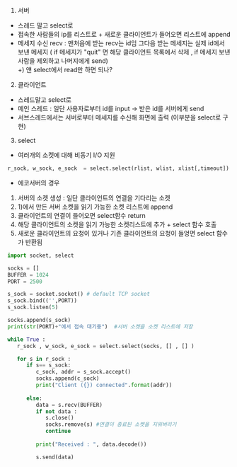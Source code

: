 1. 서버 

- 스레드 말고 select로 
- 접속한 사람들의 ip를 리스트로 + 새로운 클라이언트가 들어오면 리스트에 append 
- 메세지 수신 recv  : 맨처음에 받는 recv는 id임  그다음 받는 메세지는 실제 id에서 보낸 메세지  (  if 메세지가 "quit" 면 해당 클라이언트 목록에서 삭제  , if 메세지 보낸 사람을 제외하고 나머지에게 send)   
+) 얜 select에서 read만 하면 되나? 






2. 클라이언트
- 스레드말고 select로 
- 메인 스레드 : 일단 사용자로부터 id를 input -> 받은 id를 서버에게 send
- 서브스레드에서는 서버로부터 메세지를 수신해 화면에 출력 (이부분을 select로 구현) 






3. select
- 여러개의 소켓에 대해 비동기 I/O 지원

```python 
r_sock, w_sock, e_sock  = select.select(rlist, wlist, xlist[,timeout])
```

- 에코서버의 경우
1) 서버의 소켓 생성 : 일단 클라이언트의 연결을 기다리는 소켓
2) 1)에서 만든 서버 소켓을 읽기 가능한 소켓 리스트에 append 
3) 클라이언트의 연결이 들어오면 select함수 return 
4) 해당 클라이언트의 소켓을 읽기 가능한 소켓리스트에 추가 + select 함수 호출
5) 새로운 클라이언트의 요청이 있거나 기존 클라이언트의 요청이 들엉면 select 함수가 반환됨 


``` python
import socket, select

socks = []
BUFFER = 1024
PORT = 2500

s_sock = socket.socket() # default TCP socket
s_sock.bind(('',PORT))
s_sock.listen(5)

socks.append(s_sock)
print(str(PORT)+"에서 접속 대기중")  #서버 소켓을 소켓 리스트에 저장 

while True : 
   r_sock , w_sock, e_sock = select.select(socks, [] , [] )

   for s in r_sock : 
      if s== s_sock:
         c_sock, addr = s_sock.accept()
         socks.append(c_sock)
         print("Client ({}) connected".format(addr))
      
      else:
         data = s.recv(BUFFER)
         if not data :
            s.close()
            socks.remove(s) #연결이 종료된 소켓을 지워버리기 
            continue
         
         print("Received : ", data.decode())

         s.send(data)

 ``` 



